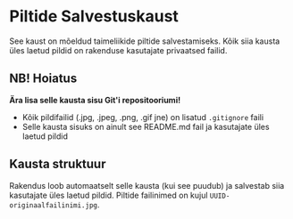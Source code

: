 # Piltide Salvestuskaust

See kaust on mõeldud taimeliikide piltide salvestamiseks. Kõik siia kausta üles laetud pildid on rakenduse kasutajate privaatsed failid.

## NB! Hoiatus

**Ära lisa selle kausta sisu Git'i repositooriumi!**

* Kõik pildifailid (.jpg, .jpeg, .png, .gif jne) on lisatud `.gitignore` faili
* Selle kausta sisuks on ainult see README.md fail ja kasutajate üles laetud pildid

## Kausta struktuur

Rakendus loob automaatselt selle kausta (kui see puudub) ja salvestab siia kasutajate üles laetud pildid.
Piltide failinimed on kujul `UUID-originaalfailinimi.jpg`.